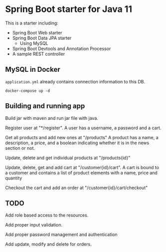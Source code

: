 # Spring Boot starter for Java 11
This is a starter including:
* Spring Boot Web starter
* Spring Boot Data JPA starter
    * Using MySQL
* Spring Boot Devtools and Annotation Processor
* A sample REST controller

## MySQL in Docker
`application.yml` already contains connection information to this DB.
```shell script
docker-compose up -d
```

## Building and running app
Build jar with maven and run jar file with java.

Register user at "*/register". A user has a username, a password and a cart.

Get all products and add new ones at "/products" A product has a name, a description, a price, and a boolean indicating whether it is in the news section or not.

Update, delete and get individual products at "/products{id}"

Update, delete, get and add cart at "/customer{id}/cart". A cart is bound to a customer and contains a list of product elements with a name, price and quantity

Checkout the cart and add an order at "/customer{id}/cart/checkout"


## TODO
Add role based access to the resources.

Add proper input validation.

Add proper password management and authentication

Add update, modify and delete for orders.



